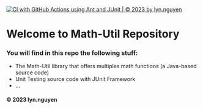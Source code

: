 [![CI with GitHub Actions using Ant and JUnit | © 2023 by lyn.nguyen](https://github.com/jcd4stg/math-utilV2/actions/workflows/ci-junit.yml/badge.svg)](https://github.com/jcd4stg/math-utilV2/actions/workflows/ci-junit.yml)

# Welcome to Math-Util Repository
### You will find in this repo the following stuff:
* The Math-Util library that offers multiples math functions (a Java-based source code)
* Unit Testing source code with JUnit Framework
* ...

#### © 2023 lyn.nguyen
